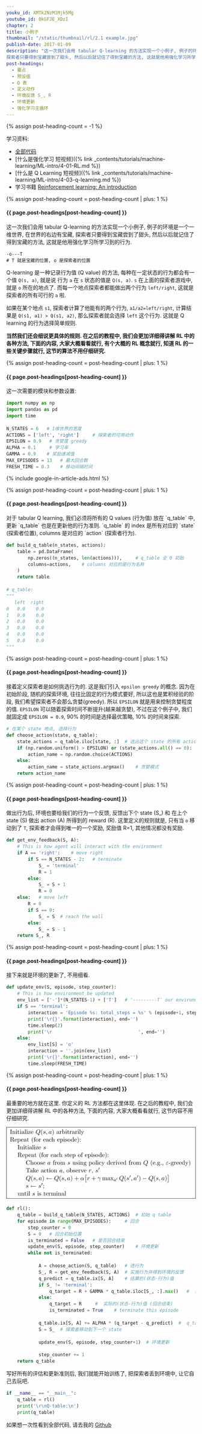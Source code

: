 ```yaml
---
youku_id: XMTk2NzM1Mjk5Mg
youtube_id: OkGFJE_XDzI
chapter: 2
title: 小例子
thumbnail: "/static/thumbnail/rl/2.1 example.jpg"
publish-date: 2017-01-09
description: "这一次我们会用 tabular Q-learning 的方法实现一个小例子, 例子的环境是一个一维世界, 在世界的右边有宝藏,
探索者只要得到宝藏尝到了甜头, 然后以后就记住了得到宝藏的方法, 这就是他用强化学习所学习到的行为."
post-headings:
  - 要点
  - 预设值
  - Q 表
  - 定义动作
  - 环境反馈 S_, R
  - 环境更新
  - 强化学习主循环
---
```

{% assign post-heading-count = -1 %}

学习资料:
  * [全部代码](https://github.com/MorvanZhou/Reinforcement-learning-with-tensorflow/tree/master/contents/1_command_line_reinforcement_learning/treasure_on_right.py)
  * [什么是强化学习 短视频]({% link _contents/tutorials/machine-learning/ML-intro/4-01-RL.md %})
  * [什么是 Q Learning 短视频]({% link _contents/tutorials/machine-learning/ML-intro/4-03-q-learning.md %})
  * 学习书籍 [Reinforcement learning: An introduction](http://ufal.mff.cuni.cz/~straka/courses/npfl114/2016/sutton-bookdraft2016sep.pdf)

{% assign post-heading-count = post-heading-count | plus: 1 %}
<h4 class="tut-h4-pad" id="{{ page.post-headings[post-heading-count] }}">{{ page.post-headings[post-heading-count] }}</h4>

这一次我们会用 tabular Q-learning 的方法实现一个小例子, 例子的环境是一个一维世界, 在世界的右边有宝藏,
探索者只要得到宝藏尝到了甜头, 然后以后就记住了得到宝藏的方法, 这就是他用强化学习所学习到的行为.

```
-o---T
# T 就是宝藏的位置, o 是探索者的位置
```

Q-learning 是一种记录行为值 (Q value) 的方法, 每种在一定状态的行为都会有一个值 `Q(s, a)`, 就是说 行为 `a` 在 `s` 状态的值是 `Q(s, a)`.
`s` 在上面的探索者游戏中, 就是 `o` 所在的地点了. 而每一个地点探索者都能做出两个行为 `left/right`, 这就是探索者的所有可行的 `a` 啦.

如果在某个地点 `s1`, 探索者计算了他能有的两个行为, `a1/a2=left/right`, 计算结果是 `Q(s1, a1) > Q(s1, a2)`, 那么探索者就会选择 `left` 这个行为.
这就是 Q learning 的行为选择简单规则.

**当然我们还会细说更具体的规则. 在之后的教程中, 我们会更加详细得讲解 RL 中的各种方法, 下面的内容,
大家大概看看就行, 有个大概的 RL 概念就行, 知道 RL 的一些关键步骤就行, 这节的算法不用仔细研究.**



{% assign post-heading-count = post-heading-count | plus: 1 %}
<h4 class="tut-h4-pad" id="{{ page.post-headings[post-heading-count] }}">{{ page.post-headings[post-heading-count] }}</h4>

这一次需要的模块和参数设置:

```python
import numpy as np
import pandas as pd
import time

N_STATES = 6   # 1维世界的宽度
ACTIONS = ['left', 'right']     # 探索者的可用动作
EPSILON = 0.9   # 贪婪度 greedy
ALPHA = 0.1     # 学习率
GAMMA = 0.9    # 奖励递减值
MAX_EPISODES = 13   # 最大回合数
FRESH_TIME = 0.3    # 移动间隔时间
```

{% include google-in-article-ads.html %}

{% assign post-heading-count = post-heading-count | plus: 1 %}
<h4 class="tut-h4-pad" id="{{ page.post-headings[post-heading-count] }}">{{ page.post-headings[post-heading-count] }}</h4>
对于 tabular Q learning, 我们必须将所有的 Q values (行为值) 放在 `q_table` 中, 更新 `q_table` 也是在更新他的行为准则.
`q_table` 的 index 是所有对应的 `state` (探索者位置), columns 是对应的 `action` (探索者行为).

```python
def build_q_table(n_states, actions):
    table = pd.DataFrame(
        np.zeros((n_states, len(actions))),     # q_table 全 0 初始
        columns=actions,    # columns 对应的是行为名称
    )
    return table

# q_table:
"""
   left  right
0   0.0    0.0
1   0.0    0.0
2   0.0    0.0
3   0.0    0.0
4   0.0    0.0
5   0.0    0.0
"""
```

{% assign post-heading-count = post-heading-count | plus: 1 %}
<h4 class="tut-h4-pad" id="{{ page.post-headings[post-heading-count] }}">{{ page.post-headings[post-heading-count] }}</h4>

接着定义探索者是如何挑选行为的. 这是我们引入 `epsilon greedy` 的概念. 因为在初始阶段, 随机的探索环境,
往往比固定的行为模式要好, 所以这也是累积经验的阶段, 我们希望探索者不会那么贪婪(greedy). 所以 `EPSILON` 就是用来控制贪婪程度的值.
`EPSILON` 可以随着探索时间不断提升(越来越贪婪), 不过在这个例子中, 我们就固定成 `EPSILON = 0.9`, 90% 的时间是选择最优策略,
10% 的时间来探索.

```python
# 在某个 state 地点, 选择行为
def choose_action(state, q_table):
    state_actions = q_table.iloc[state, :]  # 选出这个 state 的所有 action 值
    if (np.random.uniform() > EPSILON) or (state_actions.all() == 0):  # 非贪婪 or 或者这个 state 还没有探索过
        action_name = np.random.choice(ACTIONS)
    else:
        action_name = state_actions.argmax()    # 贪婪模式
    return action_name
```

{% assign post-heading-count = post-heading-count | plus: 1 %}
<h4 class="tut-h4-pad" id="{{ page.post-headings[post-heading-count] }}">{{ page.post-headings[post-heading-count] }}</h4>


做出行为后, 环境也要给我们的行为一个反馈, 反馈出下个 state (S_) 和 在上个 state (S) 做出 action (A) 所得到的 reward (R).
这里定义的规则就是, 只有当 `o` 移动到了 `T`, 探索者才会得到唯一的一个奖励, 奖励值 R=1, 其他情况都没有奖励.

```python
def get_env_feedback(S, A):
    # This is how agent will interact with the environment
    if A == 'right':    # move right
        if S == N_STATES - 2:   # terminate
            S_ = 'terminal'
            R = 1
        else:
            S_ = S + 1
            R = 0
    else:   # move left
        R = 0
        if S == 0:
            S_ = S  # reach the wall
        else:
            S_ = S - 1
    return S_, R
```

{% assign post-heading-count = post-heading-count | plus: 1 %}
<h4 class="tut-h4-pad" id="{{ page.post-headings[post-heading-count] }}">{{ page.post-headings[post-heading-count] }}</h4>

接下来就是环境的更新了, 不用细看.

```python
def update_env(S, episode, step_counter):
    # This is how environment be updated
    env_list = ['-']*(N_STATES-1) + ['T']   # '---------T' our environment
    if S == 'terminal':
        interaction = 'Episode %s: total_steps = %s' % (episode+1, step_counter)
        print('\r{}'.format(interaction), end='')
        time.sleep(2)
        print('\r                                ', end='')
    else:
        env_list[S] = 'o'
        interaction = ''.join(env_list)
        print('\r{}'.format(interaction), end='')
        time.sleep(FRESH_TIME)
```

{% assign post-heading-count = post-heading-count | plus: 1 %}
<h4 class="tut-h4-pad" id="{{ page.post-headings[post-heading-count] }}">{{ page.post-headings[post-heading-count] }}</h4>

最重要的地方就在这里. 你定义的 RL 方法都在这里体现. 在之后的教程中, 我们会更加详细得讲解 RL 中的各种方法, 下面的内容,
大家大概看看就行, 这节内容不用仔细研究.

<img class="course-image" src="/static/results/rl/2-1-1.png" alt="{{ page.title }}{% increment image-count %}">

```python
def rl():
    q_table = build_q_table(N_STATES, ACTIONS)  # 初始 q table
    for episode in range(MAX_EPISODES):     # 回合
        step_counter = 0
        S = 0   # 回合初始位置
        is_terminated = False   # 是否回合结束
        update_env(S, episode, step_counter)    # 环境更新
        while not is_terminated:

            A = choose_action(S, q_table)   # 选行为
            S_, R = get_env_feedback(S, A)  # 实施行为并得到环境的反馈
            q_predict = q_table.ix[S, A]    # 估算的(状态-行为)值
            if S_ != 'terminal':
                q_target = R + GAMMA * q_table.iloc[S_, :].max()   #  实际的(状态-行为)值 (回合没结束)
            else:
                q_target = R     #  实际的(状态-行为)值 (回合结束)
                is_terminated = True    # terminate this episode

            q_table.ix[S, A] += ALPHA * (q_target - q_predict)  #  q_table 更新
            S = S_  # 探索者移动到下一个 state

            update_env(S, episode, step_counter+1)  # 环境更新

            step_counter += 1
    return q_table
```

写好所有的评估和更新准则后, 我们就能开始训练了, 把探索者丢到环境中, 让它自己去玩吧.

```python
if __name__ == "__main__":
    q_table = rl()
    print('\r\nQ-table:\n')
    print(q_table)
```

如果想一次性看到全部代码, 请去我的 [Github](https://github.com/MorvanZhou/Reinforcement-learning-with-tensorflow/tree/master/contents/1_command_line_reinforcement_learning/treasure_on_right.py)
